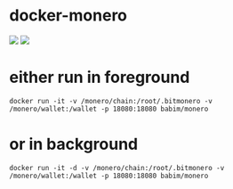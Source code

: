 # docker-monero

[![](https://images.microbadger.com/badges/image/babim/monero.svg)](https://microbadger.com/images/babim/monero "Get your own image badge on microbadger.com")
[![](https://images.microbadger.com/badges/image/babim/monero:alpine.svg)](https://microbadger.com/images/babim/monero:alpine "Get your own image badge on microbadger.com")

  # either run in foreground
  `docker run -it -v /monero/chain:/root/.bitmonero -v /monero/wallet:/wallet -p 18080:18080 babim/monero`

  # or in background
 `docker run -it -d -v /monero/chain:/root/.bitmonero -v /monero/wallet:/wallet -p 18080:18080 babim/monero`
